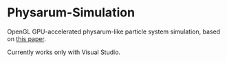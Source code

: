 # Physarum-Simulation
OpenGL GPU-accelerated physarum-like particle system simulation, based on [this paper](https://uwe-repository.worktribe.com/output/980579).

Currently works only with Visual Studio.
